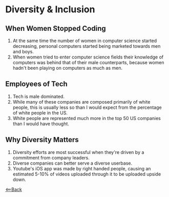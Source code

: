 # Diversity & Inclusion

## When Women Stopped Coding
1. At the same time the number of women in computer science started decreasing, personal computers started being marketed towards men and boys.
2. When women tried to enter computer science fields their knowledge of computers was behind that of their male counterparts, because women hadn't been playing on computers as much as men.

## Employees of Tech
1. Tech is male dominated.
2. While many of these companies are composed primarily of white people, this is usually less so than I would expect from the percentage of white people in the US.
3. White people are represented much more in the top 50 US companies than I would have thought.

## Why Diversity Matters
1. Diversity efforts are most successful when they're driven by a commitment from company leaders.
2. Diverse companies can better serve a diverse userbase.
3. Youtube's iOS app was made by right handed people, causing an estimated 5-10% of videos uploaded through it to be uploaded upside down.

[<==Back](README.md)